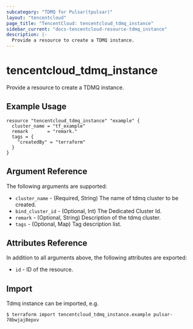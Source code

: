 ```yaml
---
subcategory: "TDMQ for Pulsar(tpulsar)"
layout: "tencentcloud"
page_title: "TencentCloud: tencentcloud_tdmq_instance"
sidebar_current: "docs-tencentcloud-resource-tdmq_instance"
description: |-
  Provide a resource to create a TDMQ instance.
---
```


# tencentcloud_tdmq_instance

Provide a resource to create a TDMQ instance.

## Example Usage

```hcl
resource "tencentcloud_tdmq_instance" "example" {
  cluster_name = "tf_example"
  remark       = "remark."
  tags = {
    "createdBy" = "terraform"
  }
}
```

## Argument Reference

The following arguments are supported:

* `cluster_name` - (Required, String) The name of tdmq cluster to be created.
* `bind_cluster_id` - (Optional, Int) The Dedicated Cluster Id.
* `remark` - (Optional, String) Description of the tdmq cluster.
* `tags` - (Optional, Map) Tag description list.

## Attributes Reference

In addition to all arguments above, the following attributes are exported:

* `id` - ID of the resource.




## Import

Tdmq instance can be imported, e.g.

```
$ terraform import tencentcloud_tdmq_instance.example pulsar-78bwjaj8epxv
```

